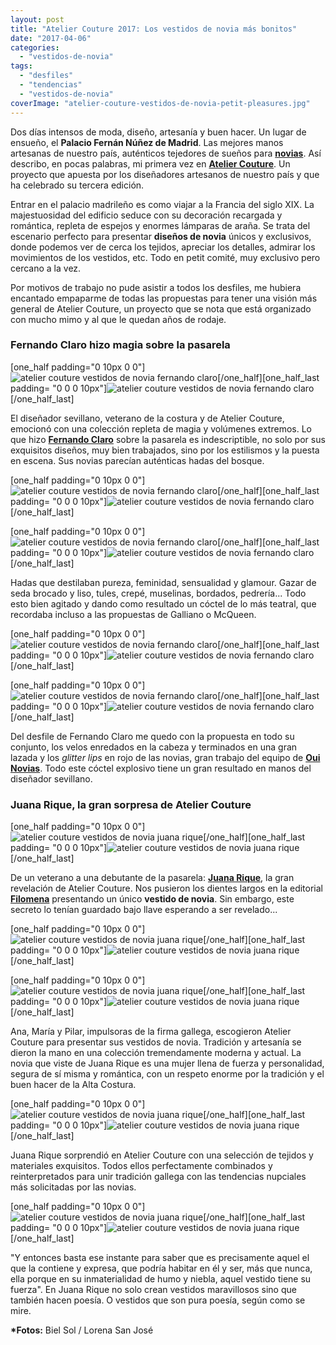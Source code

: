```yaml
---
layout: post
title: "Atelier Couture 2017: Los vestidos de novia más bonitos"
date: "2017-04-06"
categories: 
  - "vestidos-de-novia"
tags: 
  - "desfiles"
  - "tendencias"
  - "vestidos-de-novia"
coverImage: "atelier-couture-vestidos-de-novia-petit-pleasures.jpg"
---
```


Dos días intensos de moda, diseño, artesanía y buen hacer. Un lugar de ensueño, el **Palacio Fernán Núñez de Madrid**. Las mejores manos artesanas de nuestro país, auténticos tejedores de sueños para [**novias**](https://petitpleasures.com/vestidos/). Así describo, en pocas palabras, mi primera vez en [**Atelier Couture**](http://www.ateliercouture.es/). Un proyecto que apuesta por los diseñadores artesanos de nuestro país y que ha celebrado su tercera edición.

Entrar en el palacio madrileño es como viajar a la Francia del siglo XIX. La majestuosidad del edificio seduce con su decoración recargada y romántica, repleta de espejos y enormes lámparas de araña. Se trata del escenario perfecto para presentar **diseños de novia** únicos y exclusivos, donde podemos ver de cerca los tejidos, apreciar los detalles, admirar los movimientos de los vestidos, etc. Todo en petit comité, muy exclusivo pero cercano a la vez.

Por motivos de trabajo no pude asistir a todos los desfiles, me hubiera encantado empaparme de todas las propuestas para tener una visión más general de Atelier Couture, un proyecto que se nota que está organizado con mucho mimo y al que le quedan años de rodaje.

### Fernando Claro hizo magia sobre la pasarela

\[one\_half padding="0 10px 0 0"\]![atelier couture vestidos de novia fernando claro](/images/atelier-couture-vestidos-de-novia-fernando-claro-1.jpg)\[/one\_half\]\[one\_half\_last padding= "0 0 0 10px"\]![atelier couture vestidos de novia fernando claro](/images/atelier-couture-vestidos-de-novia-fernando-claro-2.jpg)\[/one\_half\_last\]

El diseñador sevillano, veterano de la costura y de Atelier Couture, emocionó con una colección repleta de magia y volúmenes extremos. Lo que hizo [**Fernando Claro**](http://www.fernandoclaro.com/) sobre la pasarela es indescriptible, no solo por sus exquisitos diseños, muy bien trabajados, sino por los estilismos y la puesta en escena. Sus novias parecían auténticas hadas del bosque.

\[one\_half padding="0 10px 0 0"\]![atelier couture vestidos de novia fernando claro](/images/atelier-couture-vestidos-de-novia-fernando-claro-3.jpg)\[/one\_half\]\[one\_half\_last padding= "0 0 0 10px"\]![atelier couture vestidos de novia fernando claro](/images/atelier-couture-vestidos-de-novia-fernando-claro-4.jpg)\[/one\_half\_last\]

\[one\_half padding="0 10px 0 0"\]![atelier couture vestidos de novia fernando claro](/images/atelier-couture-vestidos-de-novia-fernando-claro-5.jpg)\[/one\_half\]\[one\_half\_last padding= "0 0 0 10px"\]![atelier couture vestidos de novia fernando claro](/images/atelier-couture-vestidos-de-novia-fernando-claro-6.jpg)\[/one\_half\_last\]

Hadas que destilaban pureza, feminidad, sensualidad y glamour. Gazar de seda brocado y liso, tules, crepé, muselinas, bordados, pedrería... Todo esto bien agitado y dando como resultado un cóctel de lo más teatral, que recordaba incluso a las propuestas de Galliano o McQueen.

\[one\_half padding="0 10px 0 0"\]![atelier couture vestidos de novia fernando claro](/images/atelier-couture-vestidos-de-novia-fernando-claro-7.jpg)\[/one\_half\]\[one\_half\_last padding= "0 0 0 10px"\]![atelier couture vestidos de novia fernando claro](/images/atelier-couture-vestidos-de-novia-fernando-claro-8.jpg)\[/one\_half\_last\]

\[one\_half padding="0 10px 0 0"\]![atelier couture vestidos de novia fernando claro](/images/atelier-couture-vestidos-de-novia-fernando-claro-9.jpg)\[/one\_half\]\[one\_half\_last padding= "0 0 0 10px"\]![atelier couture vestidos de novia fernando claro](/images/atelier-couture-vestidos-de-novia-fernando-claro-10.jpg)\[/one\_half\_last\]

Del desfile de Fernando Claro me quedo con la propuesta en todo su conjunto, los velos enredados en la cabeza y terminados en una gran lazada y los _glitter lips_ en rojo de las novias, gran trabajo del equipo de [**Oui Novias**](http://ouinovias.com/). Todo este cóctel explosivo tiene un gran resultado en manos del diseñador sevillano.

### Juana Rique, la gran sorpresa de Atelier Couture

\[one\_half padding="0 10px 0 0"\]![atelier couture vestidos de novia juana rique](/images/atelier-couture-vestidos-de-novia-juana-rique-1.jpg)\[/one\_half\]\[one\_half\_last padding= "0 0 0 10px"\]![atelier couture vestidos de novia juana rique](/images/atelier-couture-vestidos-de-novia-juana-rique-2.jpg)\[/one\_half\_last\]

De un veterano a una debutante de la pasarela: [**Juana Rique**](http://juanarique.com/), la gran revelación de Atelier Couture. Nos pusieron los dientes largos en la editorial [**Filomena**](https://petitpleasures.com/coleccion-filomena-juana-rique/) presentando un único **vestido de novia**. Sin embargo, este secreto lo tenían guardado bajo llave esperando a ser revelado...

\[one\_half padding="0 10px 0 0"\]![atelier couture vestidos de novia juana rique](/images/atelier-couture-vestidos-de-novia-juana-rique-4.jpg)\[/one\_half\]\[one\_half\_last padding= "0 0 0 10px"\]![atelier couture vestidos de novia juana rique](/images/atelier-couture-vestidos-de-novia-juana-rique-5.jpg)\[/one\_half\_last\]

\[one\_half padding="0 10px 0 0"\]![atelier couture vestidos de novia juana rique](/images/atelier-couture-vestidos-de-novia-juana-rique-6.jpg)\[/one\_half\]\[one\_half\_last padding= "0 0 0 10px"\]![atelier couture vestidos de novia juana rique](/images/atelier-couture-vestidos-de-novia-juana-rique-7.jpg)\[/one\_half\_last\]

Ana, María y Pilar, impulsoras de la firma gallega, escogieron Atelier Couture para presentar sus vestidos de novia. Tradición y artesanía se dieron la mano en una colección tremendamente moderna y actual. La novia que viste de Juana Rique es una mujer llena de fuerza y personalidad, segura de sí misma y romántica, con un respeto enorme por la tradición y el buen hacer de la Alta Costura.

\[one\_half padding="0 10px 0 0"\]![atelier couture vestidos de novia juana rique](/images/atelier-couture-vestidos-de-novia-juana-rique-8.jpg)\[/one\_half\]\[one\_half\_last padding= "0 0 0 10px"\]![atelier couture vestidos de novia juana rique](/images/atelier-couture-vestidos-de-novia-juana-rique-9.jpg)\[/one\_half\_last\]

Juana Rique sorprendió en Atelier Couture con una selección de tejidos y materiales exquisitos. Todos ellos perfectamente combinados y reinterpretados para unir tradición gallega con las tendencias nupciales más solicitadas por las novias.

\[one\_half padding="0 10px 0 0"\]![atelier couture vestidos de novia juana rique](/images/atelier-couture-vestidos-de-novia-juana-rique-10.jpg)\[/one\_half\]\[one\_half\_last padding= "0 0 0 10px"\]![atelier couture vestidos de novia juana rique](/images/atelier-couture-vestidos-de-novia-juana-rique-11.jpg)\[/one\_half\_last\]

"Y entonces basta ese instante para saber que es precisamente aquel el que la contiene y expresa, que podría habitar en él y ser, más que nunca, ella porque en su inmaterialidad de humo y niebla, aquel vestido tiene su fuerza". En Juana Rique no solo crean vestidos maravillosos sino que también hacen poesía. O vestidos que son pura poesía, según como se mire.

**\*Fotos:** Biel Sol / Lorena San José
